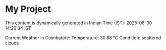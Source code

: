 # My Project

This content is dynamically generated in Indian Time (IST): 2025-08-30 14:26:34 IST


Current Weather in Coimbatore:
Temperature: 30.88 °C
Condition: scattered clouds
